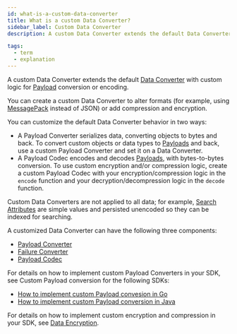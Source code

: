 ```yaml
---
id: what-is-a-custom-data-converter
title: What is a custom Data Converter?
sidebar_label: Custom Data Converter
description: A custom Data Converter extends the default Data Converter with custom logic for Payload conversion or Payload encryption.

tags:
  - term
  - explanation
---
```


A custom Data Converter extends the default [Data Converter](/concepts/what-is-a-data-converter) with custom logic for [Payload](/concepts/what-is-a-payload) conversion or encoding.

You can create a custom Data Converter to alter formats (for example, using [MessagePack](https://msgpack.org/) instead of JSON) or add compression and encryption.

You can customize the default Data Converter behavior in two ways:

- A Payload Converter serializes data, converting objects to bytes and back.
  To convert custom objects or data types to [Payloads](/concepts/what-is-a-payload) and back, use a custom Payload Converter and set it on a Data Converter.
- A Payload Codec encodes and decodes [Payloads](/concepts/what-is-a-payload), with bytes-to-bytes conversion.
  To use custom encryption and/or compression logic, create a custom Payload Codec with your encryption/compression logic in the `encode` function and your decryption/decompression logic in the `decode` function.

Custom Data Converters are not applied to all data; for example, [Search Attributes](/concepts/what-is-a-search-attribute) are simple values and persisted unencoded so they can be indexed for searching.

<!--
Commenting this bit for reference later; the Headers detail might change.
- Search Attributes are simple values and are persisted unencoded so they can be indexed for searching.
- Headers are not encoded by the SDK. (The one exception—when implemented—will be the SDK [running OTel baggage through custom codecs](https://github.com/temporalio/sdk-typescript/issues/514).) -->

A customized Data Converter can have the following three components:

- [Payload Converter](/concepts/what-is-a-payload-converter)
- [Failure Converter](/concepts/what-is-a-failure-converter)
- [Payload Codec](/concepts/what-is-a-payload-codec)

For details on how to implement custom Payload Converters in your SDK, see Custom Payload conversion for the following SDKs:

- [How to implement custom Payload convesion in Go](/go/custom-payload-conversion)
- [How to implement custom Payload conversion in Java](/java/custom-payload-conversion)

For details on how to implement custom encryption and compression in your SDK, see [Data Encryption](/production-readiness/develop#securing-your-data).

